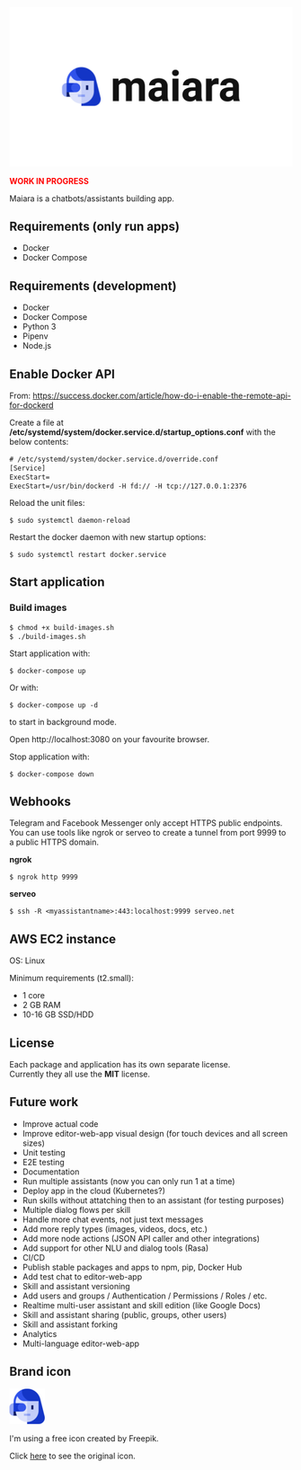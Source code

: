 ![maiara](docs/images/maiara2.png?raw=true)


<p style="font-weight: bold; color: red;">WORK IN PROGRESS</p>


Maiara is a chatbots/assistants building app.


## Requirements (only run apps)

- Docker
- Docker Compose


## Requirements (development)

- Docker
- Docker Compose
- Python 3
- Pipenv
- Node.js


## Enable Docker API

From: https://success.docker.com/article/how-do-i-enable-the-remote-api-for-dockerd

Create a file at __/etc/systemd/system/docker.service.d/startup_options.conf__ with the below contents:

```
# /etc/systemd/system/docker.service.d/override.conf
[Service]
ExecStart=
ExecStart=/usr/bin/dockerd -H fd:// -H tcp://127.0.0.1:2376
```

Reload the unit files:

```
$ sudo systemctl daemon-reload
```

Restart the docker daemon with new startup options:

```
$ sudo systemctl restart docker.service
```


## Start application

### Build images

```
$ chmod +x build-images.sh
$ ./build-images.sh
```

Start application with:

```
$ docker-compose up
```

Or with:
```
$ docker-compose up -d
```

to start in background mode.


Open http://localhost:3080 on your favourite browser.


Stop application with:

```
$ docker-compose down
```

## Webhooks

Telegram and Facebook Messenger only accept HTTPS public endpoints.
You can use tools like ngrok or serveo to create a tunnel from port 9999 to a public HTTPS domain.

**ngrok**

```
$ ngrok http 9999
```

**serveo**

```
$ ssh -R <myassistantname>:443:localhost:9999 serveo.net
```


## AWS EC2 instance

OS: Linux  

Minimum requirements (t2.small):  
- 1 core
- 2 GB RAM
- 10-16 GB SSD/HDD


## License

Each package and application has its own separate license.  
Currently they all use the __MIT__ license.


## Future work

- Improve actual code
- Improve editor-web-app visual design (for touch devices and all screen sizes)
- Unit testing
- E2E testing
- Documentation
- Run multiple assistants (now you can only run 1 at a time)
- Deploy app in the cloud (Kubernetes?)
- Run skills without attatching then to an assistant (for testing purposes)
- Multiple dialog flows per skill
- Handle more chat events, not just text messages
- Add more reply types (images, videos, docs, etc.)
- Add more node actions (JSON API caller and other integrations)
- Add support for other NLU and dialog tools (Rasa)
- CI/CD
- Publish stable packages and apps to npm, pip, Docker Hub
- Add test chat to editor-web-app
- Skill and assistant versioning
- Add users and groups / Authentication / Permissions / Roles / etc.
- Realtime multi-user assistant and skill edition (like Google Docs)
- Skill and assistant sharing (public, groups, other users)
- Skill and assistant forking
- Analytics
- Multi-language editor-web-app

## Brand icon

![maiara](docs/images/brand-isotype.png?raw=true)

I'm using a free icon created by Freepik.

Click [here](https://www.flaticon.com/free-icon/robot_631240) to see the original icon.
